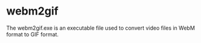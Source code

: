 # webm2gif
The webm2gif.exe is an executable file used to convert video files in WebM format to GIF format.
